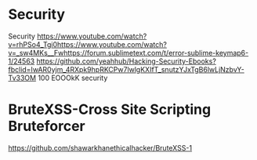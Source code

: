 # Security
Security
https://www.youtube.com/watch?v=rhPSo4_Tgi0https://www.youtube.com/watch?v=_sw4MKs__Fwhttps://forum.sublimetext.com/t/error-sublime-keymap6-1/24563
https://github.com/yeahhub/Hacking-Security-Ebooks?fbclid=IwAR0yjm_4RXpk9hpRKCPw7lwlgKXIfT_snutzYJxTgB6lwLjNzbvY-Tv33OM
100 EOOOkK security
# BruteXSS-Cross Site Scripting Bruteforcer
https://github.com/shawarkhanethicalhacker/BruteXSS-1

